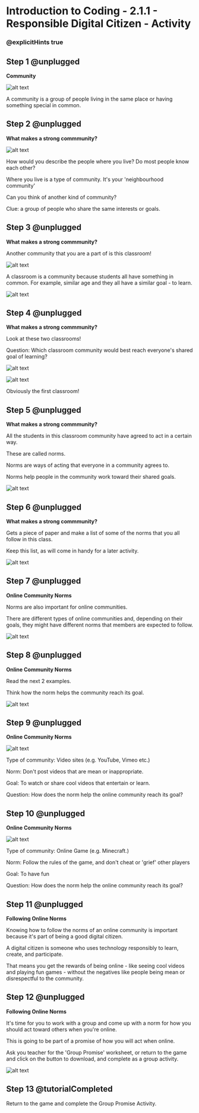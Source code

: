 # Introduction to Coding - 2.1.1 - Responsible Digital Citizen - Activity

### @explicitHints true

## Step 1 @unplugged
**Community**

![alt text](https://introduction.codingcredentials.com/Lesson2/2.1.1/images/1.jpg?raw=true "Community")

A community is a group of people living in the same place or having something special in common.

## Step 2 @unplugged
**What makes a strong commmunity?**

![alt text](https://introduction.codingcredentials.com/Lesson2/2.1.1/images/2.jpg?raw=true "Community")

How would you describe the people where you live?
Do most people know each other?

Where you live is a type of community. It's your 'neighbourhood community'

Can you think of another kind of community?

Clue: a group of people who share the same interests or goals.


## Step 3 @unplugged
**What makes a strong commmunity?**

Another community that you are a part of is this classroom!

![alt text](https://introduction.codingcredentials.com/Lesson2/2.1.1/images/3.jpg?raw=true "Community")

A classroom is a community because students all have something in common. For example, similar age and they all have a similar goal - to learn.

![alt text](https://introduction.codingcredentials.com/Lesson2/2.1.1/images/4.jpg?raw=true "Community")

## Step 4 @unplugged
**What makes a strong commmunity?**

Look at these two classrooms!

Question: Which classroom community would best reach everyone's shared goal of learning?

![alt text](https://introduction.codingcredentials.com/Lesson2/2.1.1/images/5.jpg?raw=true "Community")

![alt text](https://introduction.codingcredentials.com/Lesson2/2.1.1/images/6.jpg?raw=true "Community")

Obviously the first classroom!

## Step 5 @unplugged
**What makes a strong commmunity?**

All the students in this classroom community have agreed to act in a certain way.

These are called norms.

Norms are ways of acting that everyone in a community agrees to.

Norms help people in the community work toward their shared goals.

![alt text](https://introduction.codingcredentials.com/Lesson2/2.1.1/images/7.jpg?raw=true "Community")

## Step 6 @unplugged
**What makes a strong commmunity?**

Gets a piece of paper and make a list of some of the norms that you all follow in this class.


Keep this list, as will come in handy for a later activity.

![alt text](https://introduction.codingcredentials.com/Lesson2/2.1.1/images/8.jpg?raw=true "Community")
 
## Step 7 @unplugged
**Online Community Norms**

Norms are also important for online communities.

There are different types of online communities and, depending on their goals, they might have different norms that members are expected to follow.

![alt text](https://introduction.codingcredentials.com/Lesson2/2.1.1/images/9.jpg?raw=true "Community")

## Step 8 @unplugged
**Online Community Norms**

Read the next 2 examples.

Think how the norm helps the community reach its goal.

![alt text](https://introduction.codingcredentials.com/Lesson2/2.1.1/images/2.jpg?raw=true "Community")

## Step 9 @unplugged
**Online Community Norms**

![alt text](https://introduction.codingcredentials.com/Lesson2/2.1.1/images/10.png?raw=true "Community")

Type of community: Video sites (e.g. YouTube, Vimeo etc.)

Norm: Don't post videos that are mean or inappropriate.

Goal: To watch or share cool videos that entertain or learn.

Question: How does the norm help the online community reach its goal?

## Step 10 @unplugged
**Online Community Norms**

![alt text](https://introduction.codingcredentials.com/Lesson2/2.1.1/images/11.png?raw=true "Community")

Type of community: Online Game (e.g. Minecraft.)

Norm: Follow the rules of the game, and don't cheat or 'grief' other players

Goal: To have fun

Question: How does the norm help the online community reach its goal?

## Step 11 @unplugged
**Following Online Norms**

Knowing how to follow the norms of an online community is important because it's part of being a good digital citizen.

A digital citizen is someone who uses technology responsibly to learn, create, and participate.

That means you get the rewards of being online - like seeing cool videos and playing fun games - without the negatives like people being mean or disrespectful to the community.

## Step 12 @unplugged
**Following Online Norms**

It's time for you to work with a group and come up with a norm for how you should act toward others when you're online.

This is going to be part of  a promise of how you will act when online.

Ask you teacher for the 'Group Promise' worksheet, or return to the game and click on the button to download, and complete as a group activity.

![alt text](https://introduction.codingcredentials.com/Lesson2/2.1.1/images/12.jpg?raw=true "sayHello")

## Step 13 @tutorialCompleted
Return to the game and complete the Group Promise Activity.
